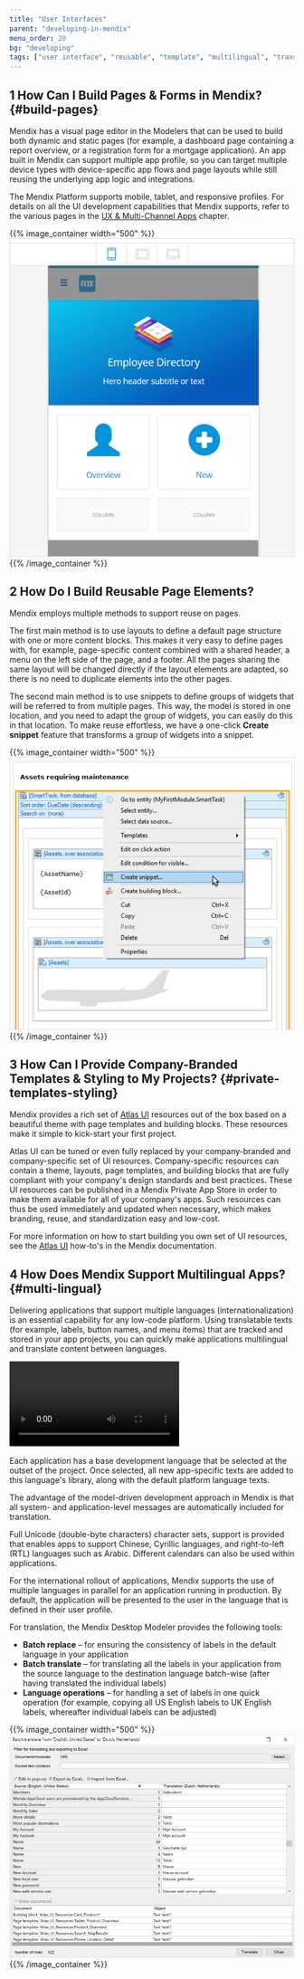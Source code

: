 ```yaml
---
title: "User Interfaces"
parent: "developing-in-mendix"
menu_order: 20
bg: "developing"
tags: ["user interface", "reusable", "template", "multilingual", "translate"]
---
```


## 1 How Can I Build Pages & Forms in Mendix? {#build-pages}

Mendix has a visual page editor in the Modelers that can be used to build both dynamic and static pages (for example, a dashboard page containing a report overview, or a registration form for a mortgage application). An app built in Mendix can support multiple app profile, so you can target multiple device types with device-specific app flows and page layouts while still reusing the underlying app logic and integrations.

The Mendix Platform supports mobile, tablet, and responsive profiles. For details on all the UI development capabilities that Mendix supports, refer to the various pages in the [UX & Multi-Channel Apps](../app-capabilities/ux-multi-channel-apps) chapter.

{{% image_container width="500" %}}
![](attachments/wm-page-editor.png)
{{% /image_container %}}

## 2 How Do I Build Reusable Page Elements?

Mendix employs multiple methods to support reuse on pages.

The first main method is to use layouts to define a default page structure with one or more content blocks. This makes it very easy to define pages with, for example, page-specific content combined with a shared header, a menu on the left side of the page, and a footer. All the pages sharing the same layout will be changed directly if the layout elements are adapted, so there is no need to duplicate elements into the other pages.

The second main method is to use snippets to define groups of widgets that will be referred to from multiple pages. This way, the model is stored in one location, and you need to adapt the group of widgets, you can easily do this in that location. To make reuse effortless, we have a one-click **Create snippet** feature that transforms a group of widgets into a snippet.

{{% image_container width="500" %}}
![](attachments/create-snippet.png)
{{% /image_container %}}

## 3 How Can I Provide Company-Branded Templates & Styling to My Projects? {#private-templates-styling}

Mendix provides a rich set of [Atlas UI](https://atlas.mendix.com/) resources out of the box based on a beautiful theme with page templates and building blocks. These resources make it simple to kick-start your first project.

Atlas UI can be tuned or even fully replaced by your company-branded and company-specific set of UI resources. Company-specific resources can contain a theme, layouts, page templates, and building blocks that are fully compliant with your company's design standards and best practices. These UI resources can be published in a Mendix Private App Store in order to make them available for all of your company's apps. Such resources can thus be used immediately and updated when necessary, which makes branding, reuse, and standardization easy and low-cost.

For more information on how to start building you own set of UI resources, see the [Atlas UI](https://docs.mendix.com/howto/atlasui/) how-to's in the Mendix documentation.

## 4 How Does Mendix Support Multilingual Apps? {#multi-lingual}

Delivering applications that support multiple languages (internationalization) is an essential capability for any low-code platform. Using translatable texts (for example, labels, button names, and menu items) that are tracked and stored in your app projects, you can quickly make applications multilingual and translate content between languages.

<video controls  src="attachments/LanguageTranslate-1.mp4">VIDEO</video>

Each application has a base development language that be selected at the outset of the project. Once selected, all new app-specific texts are added to this language's library, along with the default platform language texts.

The advantage of the model-driven development approach in Mendix is that all system- and application-level messages are automatically included for translation.

Full Unicode (double-byte characters) character sets, support is provided that enables apps to support Chinese, Cyrillic languages, and right-to-left (RTL) languages such as Arabic. Different calendars can also be used within applications.

For the international rollout of applications, Mendix supports the use of multiple languages in parallel for an application running in production. By default, the application will be presented to the user in the language that is defined in their user profile.

For translation, the Mendix Desktop Modeler provides the following tools:

* **Batch replace** – for ensuring the consistency of labels in the default language in your application
* **Batch translate** – for translating all the labels in your application from the source language to the destination language batch-wise (after having translated the individual labels)
* **Language operations** – for handling a set of labels in one quick operation (for example, copying all US English labels to UK English labels, whereafter individual labels can be adjusted)

{{% image_container width="500" %}}
![](attachments/BatchTranslate-1.png)
{{% /image_container %}}
